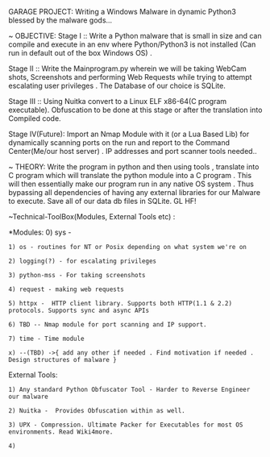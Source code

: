 

GARAGE PROJECT: Writing a Windows Malware in dynamic Python3 blessed by the malware gods...

~ OBJECTIVE:
Stage I :: Write a Python malware that is small in size and can compile and execute in an env where
Python/Python3 is not installed (Can run in default out of the box Windows OS) .

Stage II :: Write the Mainprogram.py wherein we will be taking WebCam shots, Screenshots and performing Web Requests while
trying to attempt escalating user privileges . The Database of our choice is SQLite.

Stage III :: Using Nuitka convert to a Linux ELF x86-64(C program executable). Obfuscation to be done at this stage
or after the translation into Compiled code.

Stage IV(Future): Import an Nmap Module with it (or a Lua Based Lib) for dynamically scanning ports on the run
and report to the Command Center(Me/our host server) . IP addresses and port scanner tools needed..


~ THEORY:
Write the program in python and then using tools , translate into C program which will translate
the python module into a C program . This will then essentially make our program run in any native OS
system . Thus bypassing all dependencies of having any external libraries for our Malware to
execute.
Save all of our data db files in SQLite.
GL HF!


~Technical-ToolBox(Modules, External Tools etc) :

*Modules:
    0) sys -

    1) os - routines for NT or Posix depending on what system we're on

    2) logging(?) - for escalating privileges

    3) python-mss - For taking screenshots

    4) request - making web requests

    5) httpx -  HTTP client library. Supports both HTTP(1.1 & 2.2) protocols. Supports sync and async APIs

    6) TBD -- Nmap module for port scanning and IP support.

    7) time - Time module

    x) --(TBD) ->{ add any other if needed . Find motivation if needed . Design structures of malware }

External Tools:

    1) Any standard Python Obfuscator Tool - Harder to Reverse Engineer our malware

    2) Nuitka -  Provides Obfuscation within as well.

    3) UPX - Compression. Ultimate Packer for Executables for most OS environments. Read Wiki4more.

    4)
